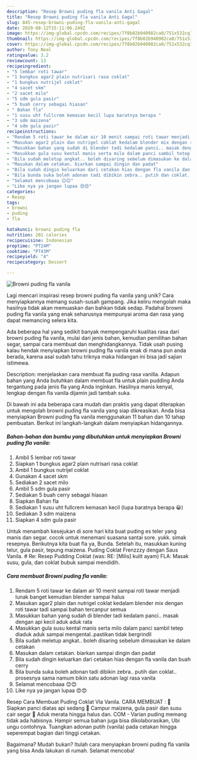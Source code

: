 ```yaml
---
description: "Resep Browni puding fla vanila Anti Gagal"
title: "Resep Browni puding fla vanila Anti Gagal"
slug: 845-resep-browni-puding-fla-vanila-anti-gagal
date: 2020-08-12T15:11:06.249Z
image: https://img-global.cpcdn.com/recipes/7f8b02b940982ca0/751x532cq70/browni-puding-fla-vanila-foto-resep-utama.jpg
thumbnail: https://img-global.cpcdn.com/recipes/7f8b02b940982ca0/751x532cq70/browni-puding-fla-vanila-foto-resep-utama.jpg
cover: https://img-global.cpcdn.com/recipes/7f8b02b940982ca0/751x532cq70/browni-puding-fla-vanila-foto-resep-utama.jpg
author: Tony Neal
ratingvalue: 3.2
reviewcount: 13
recipeingredient:
- "5 lembar roti tawar"
- "1 bungkus agar2 plain nutrisari rasa coklat"
- "1 bungkus nutrijel coklat"
- "4 sacet skm"
- "2 sacet milo"
- "5 sdm gula pasir"
- "5 buah cerry sebagai hiasan"
- " Bahan fla"
- "1 susu uht fullcrem kemasan kecil lupa baratnya berapa "
- "3 sdm maizena"
- "4 sdm gula pasir"
recipeinstructions:
- "Rendam 5 roti tawar ke dalam air 10 menit sampai roti tawar menjadi lunak banget kemudian blender sampai halus"
- "Masukan agar2 plain dan nutrigel coklat kedalam blender mix dengan roti tawar tadi sampai bahan tercanpur semua"
- "Masukkan bahan yang sudah di blender tadi kedalam panci.. masak dengan api kecil aduk aduk rata"
- "Masukkan gula susu kental manis serta milo dalam panci sambil tetep diaduk aduk sampai mengental..pastikan tidak bergrindil"
- "Bila sudah meletup angkat.. boleh disaring sebelum dimasukan ke dalam cetakan"
- "Masukan dalam cetakan. biarkan sampai dingin dan padat"
- "Bila sudah dingin keluarkan dari cetakan hias dengan fla vanila dan buah cerry"
- "Bila bunda suka boleh adonan tadi dibikin zebra.. putih dan coklat.. prosesnya sama namum bikin satu adonan lagi rasa vanila"
- "Selamat mencobaaa 😊😊"
- "Like nya ya jangan lupaa 😍😍"
categories:
- Resep
tags:
- browni
- puding
- fla

katakunci: browni puding fla 
nutrition: 201 calories
recipecuisine: Indonesian
preptime: "PT24M"
cooktime: "PT43M"
recipeyield: "4"
recipecategory: Dessert

---
```



![Browni puding fla vanila](https://img-global.cpcdn.com/recipes/7f8b02b940982ca0/751x532cq70/browni-puding-fla-vanila-foto-resep-utama.jpg)

Lagi mencari inspirasi resep browni puding fla vanila yang unik? Cara menyiapkannya memang susah-susah gampang. Jika keliru mengolah maka hasilnya tidak akan memuaskan dan bahkan tidak sedap. Padahal browni puding fla vanila yang enak seharusnya mempunyai aroma dan rasa yang dapat memancing selera kita.

Ada beberapa hal yang sedikit banyak mempengaruhi kualitas rasa dari browni puding fla vanila, mulai dari jenis bahan, kemudian pemilihan bahan segar, sampai cara membuat dan menghidangkannya. Tidak usah pusing kalau hendak menyiapkan browni puding fla vanila enak di mana pun anda berada, karena asal sudah tahu triknya maka hidangan ini bisa jadi sajian istimewa.

Description: menjelaskan cara membuat fla puding rasa vanilla. Adapun bahan yang Anda butuhkan dalam membuat fla untuk plain pudding Anda tergantung pada jenis fla yang Anda inginkan. Hasilnya manis kenyal, lengkap dengan fla vanila dijamin jadi tambah suka.


Di bawah ini ada beberapa cara mudah dan praktis yang dapat diterapkan untuk mengolah browni puding fla vanila yang siap dikreasikan. Anda bisa menyiapkan Browni puding fla vanila menggunakan 11 bahan dan 10 tahap pembuatan. Berikut ini langkah-langkah dalam menyiapkan hidangannya.

<!--inarticleads1-->

##### Bahan-bahan dan bumbu yang dibutuhkan untuk menyiapkan Browni puding fla vanila:

1. Ambil 5 lembar roti tawar
1. Siapkan 1 bungkus agar2 plain nutrisari rasa coklat
1. Ambil 1 bungkus nutrijel coklat
1. Gunakan 4 sacet skm
1. Sediakan 2 sacet milo
1. Ambil 5 sdm gula pasir
1. Sediakan 5 buah cerry sebagai hiasan
1. Siapkan  Bahan fla
1. Sediakan 1 susu uht fullcrem kemasan kecil (lupa baratnya berapa 😀)
1. Sediakan 3 sdm maizena
1. Siapkan 4 sdm gula pasir


Untuk menambah kesejukan di sore hari kita buat puding es teler yang manis dan segar. cocok untuk menemani suasana santai sore. yukk. simak resepnya. Berikutnya kita buat fla ya, Bunda. Setelah itu, masukkan kuning telur, gula pasir, tepung maizena. Puding Coklat Frenzzzy dengan Saus Vanila. # Re: Resep Pudding Coklat (was: RE: [Milis] kulit ayam) FLA: Masak susu, gula, dan coklat bubuk sampai mendidih. 

<!--inarticleads2-->

##### Cara membuat Browni puding fla vanila:

1. Rendam 5 roti tawar ke dalam air 10 menit sampai roti tawar menjadi lunak banget kemudian blender sampai halus
1. Masukan agar2 plain dan nutrigel coklat kedalam blender mix dengan roti tawar tadi sampai bahan tercanpur semua
1. Masukkan bahan yang sudah di blender tadi kedalam panci.. masak dengan api kecil aduk aduk rata
1. Masukkan gula susu kental manis serta milo dalam panci sambil tetep diaduk aduk sampai mengental..pastikan tidak bergrindil
1. Bila sudah meletup angkat.. boleh disaring sebelum dimasukan ke dalam cetakan
1. Masukan dalam cetakan. biarkan sampai dingin dan padat
1. Bila sudah dingin keluarkan dari cetakan hias dengan fla vanila dan buah cerry
1. Bila bunda suka boleh adonan tadi dibikin zebra.. putih dan coklat.. prosesnya sama namum bikin satu adonan lagi rasa vanila
1. Selamat mencobaaa 😊😊
1. Like nya ya jangan lupaa 😍😍


Resep Cara Membuat Puding Coklat Vla Vanila. CARA MEMBUAT :  Siapkan panci diatas api sedang  Campur maizena, gula pasir dan susu cair segar  Aduk merata hingga halus dan. COM - Varian puding memang tidak ada habisnya. Hampir semua bahan juga bisa dikolaborasikan, Ubi ungu contohnya. Tuangkan adonan putih (vanila) pada cetakan hingga seperempat bagian dari tinggi cetakan. 

Bagaimana? Mudah bukan? Itulah cara menyiapkan browni puding fla vanila yang bisa Anda lakukan di rumah. Selamat mencoba!
